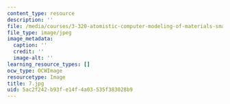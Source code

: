 ```yaml
---
content_type: resource
description: ''
file: /media/courses/3-320-atomistic-computer-modeling-of-materials-sma-5107-spring-2005/5ac2f242b93fe14f4a03535f383028b9_7.jpg
file_type: image/jpeg
image_metadata:
  caption: ''
  credit: ''
  image-alt: ''
learning_resource_types: []
ocw_type: OCWImage
resourcetype: Image
title: 7.jpg
uid: 5ac2f242-b93f-e14f-4a03-535f383028b9
---
```

